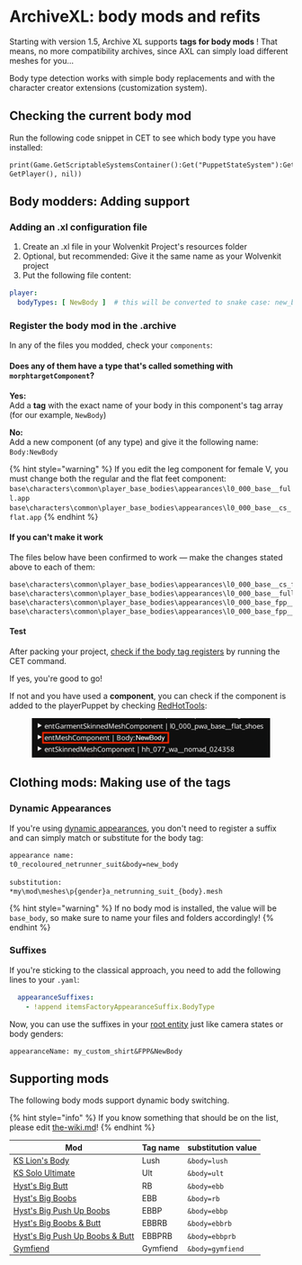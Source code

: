 # ArchiveXL: body mods and refits

Starting with version 1.5, Archive XL supports **tags for body mods** ! That means, no more compatibility archives, since AXL can simply load different meshes for you…

Body type detection works with simple body replacements and with the character creator extensions (customization system).

## Checking the current body mod

Run the following code snippet in CET to see which body type you have installed:

```
print(Game.GetScriptableSystemsContainer():Get("PuppetStateSystem"):GetBodyTypeSuffix(ItemID.new(), GetPlayer(), nil))
```

## Body modders: Adding support

### Adding an .xl configuration file

1. Create an .xl file in your Wolvenkit Project's resources folder
2. Optional, but recommended: Give it the same name as your Wolvenkit project
3. Put the following file content:

```yaml
player:
  bodyTypes: [ NewBody ]  # this will be converted to snake case: new_body
```

### Register the body mod in the .archive

In any of the files you modded, check your `components`:

#### Does any of them have a type that's called something with `morphtargetComponent`?&#x20;

**Yes:** \
Add a **tag** with the exact name of your body in this component's tag array (for our example, `NewBody`)

**No:**\
Add a new component (of any type) and give it the following name: \
`Body:NewBody`

{% hint style="warning" %}
If you edit the leg component for female V, you must change both the regular and the flat feet component:\
`base\characters\common\player_base_bodies\appearances\l0_000_base__full.app`\
`base\characters\common\player_base_bodies\appearances\l0_000_base__cs_flat.app`
{% endhint %}

#### If you can't make it work

The files below have been confirmed to work — make the changes stated above to each of them:

```
base\characters\common\player_base_bodies\appearances\l0_000_base__cs_flat.app
base\characters\common\player_base_bodies\appearances\l0_000_base__full.app
base\characters\common\player_base_bodies\appearances\l0_000_base_fpp__cs_flat.app
base\characters\common\player_base_bodies\appearances\l0_000_base_fpp__full.app 
```

#### Test

After packing your project, [check if the body tag registers](archivexl-body-mods-and-refits.md#checking-the-current-body-mod) by running the CET command.&#x20;

If yes, you're good to go!

If not and you have used a **component**, you can check if the component is added to the playerPuppet by checking [RedHotTools](../../modding-tools/redhottools/):

<figure><img src="../../../.gitbook/assets/AXL_body_checking_component.png" alt=""><figcaption></figcaption></figure>

## Clothing mods: Making use of the tags

### Dynamic Appearances

If you're using [dynamic appearances](./#dynamic-appearances), you don't need to register a suffix and can simply match or substitute for the body tag:

```
appearance name:
t0_recoloured_netrunner_suit&body=new_body

substitution:
*my\mod\meshes\p{gender}a_netrunning_suit_{body}.mesh
```

{% hint style="warning" %}
If no body mod is installed, the value will be `base_body`, so make sure to name your files and folders accordingly!
{% endhint %}

### Suffixes

If you're sticking to the classical approach, you need to add the following lines to your `.yaml`:

```yaml
  appearanceSuffixes:
    - !append itemsFactoryAppearanceSuffix.BodyType
```

Now, you can use the suffixes in your [root entity](../../files-and-what-they-do/entity-.ent-files/#root-entity) just like camera states or body genders:

```
appearanceName: my_custom_shirt&FPP&NewBody
```

## Supporting mods

The following body mods support dynamic body switching.

{% hint style="info" %}
If you know something that should be on the list, please edit [the-wiki.md](../../modding-tools/the-wiki.md "mention")!
{% endhint %}

| Mod                                                                                  | Tag name | substitution value |
| ------------------------------------------------------------------------------------ | -------- | ------------------ |
| [KS Lion's  Body](https://www.nexusmods.com/cyberpunk2077/mods/4901)                 | Lush     | `&body=lush`       |
| [KS Solo Ultimate](https://www.nexusmods.com/cyberpunk2077/mods/6944)                | Ult      | `&body=ult`        |
| [Hyst's Big Butt](https://www.nexusmods.com/cyberpunk2077/mods/4420)                 | RB       | `&body=ebb`        |
| [Hyst's Big Boobs](https://www.nexusmods.com/cyberpunk2077/mods/4654)                | EBB      | `&body=rb`         |
| [Hyst's Big Push Up Boobs](https://www.nexusmods.com/cyberpunk2077/mods/9083)        | EBBP     | `&body=ebbp`       |
| [Hyst's Big Boobs & Butt](https://www.nexusmods.com/cyberpunk2077/mods/4654)         | EBBRB    | `&body=ebbrb`      |
| [Hyst's Big Push Up Boobs & Butt](https://www.nexusmods.com/cyberpunk2077/mods/9083) | EBBPRB   | `&body=ebbprb`     |
| [Gymfiend](https://www.nexusmods.com/cyberpunk2077/mods/6423)                        | Gymfiend | `&body=gymfiend`   |
